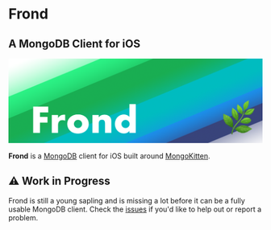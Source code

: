 # Frond

## A MongoDB Client for iOS

![Frond Banner](Assets/Header.png)

**Frond** is a [MongoDB](http://mongodb.com) client for iOS built around [MongoKitten](https://github.com/OpenKitten/MongoKitten).

## ⚠️ Work in Progress

Frond is still a young sapling and is missing a lot before it can be a fully usable MongoDB client.
Check the [issues](https://github.com/flufff42/Frond/issues) if you'd like to help out or report a problem.